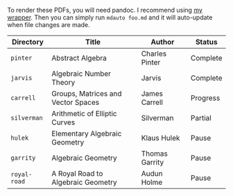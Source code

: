 To render these PDFs, you will need pandoc. I recommend using [my wrapper](https://github.com/narodnik/script/tree/master/md2pdf).
Then you can simply run `mdauto foo.md` and it will auto-update when file changes are made.

| Directory    | Title                              | Author         | Status   |
|--------------|------------------------------------|----------------|----------|
| `pinter`     | Abstract Algebra                   | Charles Pinter | Complete |
| `jarvis`     | Algebraic Number Theory            | Jarvis         | Complete |
| `carrell`    | Groups, Matrices and Vector Spaces | James Carrell  | Progress |
| `silverman`  | Arithmetic of Elliptic Curves      | Silverman      | Partial  |
| `hulek`      | Elementary Algebraic Geometry      | Klaus Hulek    | Pause    |
| `garrity`    | Algebraic Geometry                 | Thomas Garrity | Pause    |
| `royal-road` | A Royal Road to Algebraic Geometry | Audun Holme    | Pause    |


